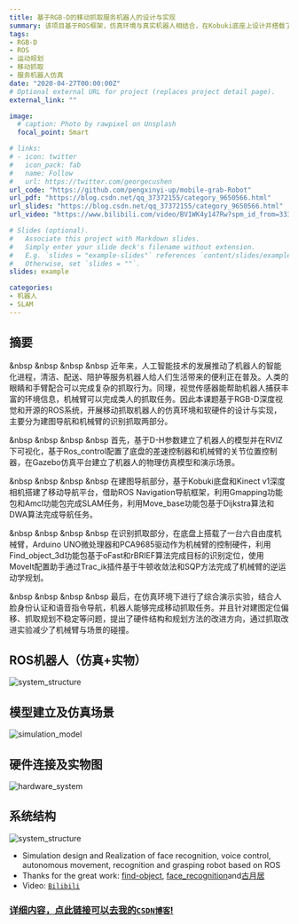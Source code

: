 ```yaml
---
title: 基于RGB-D的移动抓取服务机器人的设计与实现
summary: 该项目基于ROS框架，仿真环境与真实机器人相结合，在Kobuki底座上设计并搭载了一条带有夹爪的六自由度手臂，基于Kinect相机获取RGB-D图像实现室内SLAM和导航规划功能，同时结合科大讯飞开放平台和OpenCV开源图像处理库，赋予机器人身份认证、语音命令识别、物体识别等功能，利用图像识别物体位姿并通过对机械臂进行运动学规划，构造一款可以抓取递送物品的服务机器人。
tags:
- RGB-D
- ROS
- 运动规划
- 移动抓取
- 服务机器人仿真
date: "2020-04-27T00:00:00Z"
# Optional external URL for project (replaces project detail page).
external_link: ""

image:
  # caption: Photo by rawpixel on Unsplash
  focal_point: Smart

# links:
# - icon: twitter
#   icon_pack: fab
#   name: Follow
#   url: https://twitter.com/georgecushen
url_code: "https://github.com/pengxinyi-up/mobile-grab-Robot"
url_pdf: "https://blog.csdn.net/qq_37372155/category_9650566.html"
url_slides: "https://blog.csdn.net/qq_37372155/category_9650566.html"
url_video: "https://www.bilibili.com/video/BV1WK4y147Rw?spm_id_from=333.999.0.0"

# Slides (optional).
#   Associate this project with Markdown slides.
#   Simply enter your slide deck's filename without extension.
#   E.g. `slides = "example-slides"` references `content/slides/example-slides.md`.
#   Otherwise, set `slides = ""`.
slides: example

categories:
- 机器人
- SLAM
---
```


## 摘要

&nbsp &nbsp &nbsp &nbsp 近年来，人工智能技术的发展推动了机器人的智能化进程，清洁、配送、陪护等服务机器人给人们生活带来的便利正在普及。人类的眼睛和手臂配合可以完成复杂的抓取行为。同理，视觉传感器能帮助机器人捕获丰富的环境信息，机械臂可以完成类人的抓取任务。因此本课题基于RGB-D深度视觉和开源的ROS系统，开展移动抓取机器人的仿真环境和软硬件的设计与实现，主要分为建图导航和机械臂的识别抓取两部分。

&nbsp &nbsp &nbsp &nbsp 首先，基于D-H参数建立了机器人的模型并在RVIZ下可视化，基于Ros_control配置了底盘的差速控制器和机械臂的关节位置控制器，在Gazebo仿真平台建立了机器人的物理仿真模型和演示场景。

&nbsp &nbsp &nbsp &nbsp 在建图导航部分，基于Kobuki底盘和Kinect v1深度相机搭建了移动导航平台，借助ROS Navigation导航框架，利用Gmapping功能包和Amcl功能包完成SLAM任务，利用Move\_base功能包基于Dijkstra算法和DWA算法完成导航任务。

&nbsp &nbsp &nbsp &nbsp 在识别抓取部分，在底盘上搭载了一台六自由度机械臂，Arduino UNO微处理器和PCA9685驱动作为机械臂的控制硬件，利用Find\_object\_3d功能包基于oFast和rBRIEF算法完成目标的识别定位，使用MoveIt配置助手通过Trac\_ik插件基于牛顿收敛法和SQP方法完成了机械臂的逆运动学规划。

&nbsp &nbsp &nbsp &nbsp 最后，在仿真环境下进行了综合演示实验，结合人脸身份认证和语音指令导航，机器人能够完成移动抓取任务。并且针对建图定位偏移、抓取规划不稳定等问题，提出了硬件结构和规划方法的改进方向，通过抓取改进实验减少了机械臂与场景的碰撞。



## ROS机器人（仿真+实物）
![system_structure](https://raw.githubusercontent.com/pengxinyi-up/mobile-grab-Robot/master/photos/system_structure.png "系统结构") 

## 模型建立及仿真场景
![simulation_model](https://raw.githubusercontent.com/pengxinyi-up/mobile-grab-Robot/master/photos/simulation_model.png "仿真模型") 

## 硬件连接及实物图
![hardware_system](https://raw.githubusercontent.com/pengxinyi-up/mobile-grab-Robot/master/photos/hardware_system.png "硬件系统") 

## 系统结构
![system_structure](https://img-blog.csdnimg.cn/20200622104500776.png?x-oss-process=image/watermark,type_ZmFuZ3poZW5naGVpdGk,shadow_10,text_aHR0cHM6Ly9ibG9nLmNzZG4ubmV0L3FxXzM3MzcyMTU1,size_16,color_FFFFFF,t_70 "系统结构") 


* Simulation design and Realization of face recognition, voice control, autonomous movement, recognition and grasping robot based on ROS
* Thanks for the great work: [find-object](https://github.com/introlab/find-object), [face_recognition](https://github.com/procrob/face_recognition)and[古月居](https://www.guyuehome.com/)
* Video: [`Bilibili`](https://www.bilibili.com/video/BV1WK4y147Rw?spm_id_from=333.999.0.0)

### [详细内容，点此链接可以去我的`CSDN博客`!](https://blog.csdn.net/qq_37372155/category_9650566.html) 
